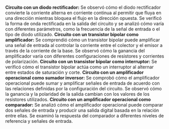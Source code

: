 **Circuito con un diodo rectificador:**
Se observó cómo el diodo rectificador convierte la corriente alterna en corriente continua al permitir que fluya en una dirección mientras bloquea el flujo en la dirección opuesta.
Se verificó la forma de onda rectificada en la salida del circuito y se analizó cómo varía con diferentes parámetros, como la frecuencia de la señal de entrada o el tipo de diodo utilizado.
**Circuito con un transistor bipolar como amplificador:**
Se comprendió cómo un transistor bipolar puede amplificar una señal de entrada al controlar la corriente entre el colector y el emisor a través de la corriente de la base.
Se observó cómo la ganancia del amplificador varía con diferentes configuraciones de resistores y corrientes de polarización.
**Circuito con un transistor bipolar como interruptor:**
Se verificó cómo el transistor bipolar actúa como un interruptor al alternar entre estados de saturación y corte.
**Circuito con un amplificador operacional como sumador inversor:**
Se comprobó cómo el amplificador operacional puede sumar y amplificar señales de entrada de acuerdo con las relaciones definidas por la configuración del circuito.
Se observó cómo la ganancia y la polaridad de la salida cambian con los valores de los resistores utilizados.
**Circuito con un amplificador operacional como comparador:**
Se analizó cómo el amplificador operacional puede comparar dos señales de entrada y producir una salida digital basada en la relación entre ellas.
Se examinó la respuesta del comparador a diferentes niveles de referencia y señales de entrada.